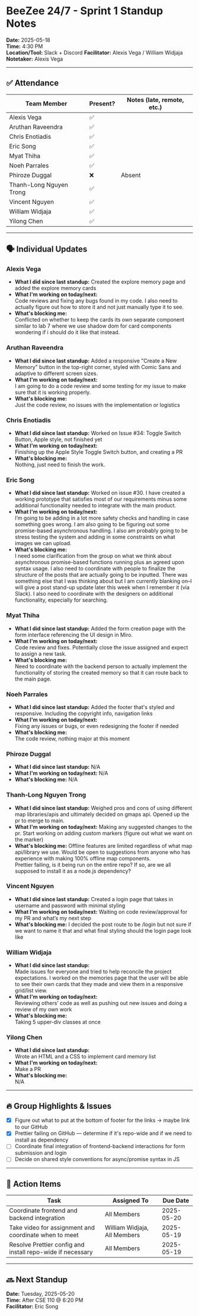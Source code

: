 # BeeZee 24/7 - Sprint 1 Standup Notes

**Date:** 2025-05-18  
**Time:** 4:30 PM  
**Location/Tool:** Slack + Discord
**Facilitator:** Alexis Vega / William Widjaja
**Notetaker:** Alexis Vega

---

## ✅ Attendance

| Team Member             | Present? | Notes (late, remote, etc.) |
| ----------------------- | -------- | -------------------------- |
| Alexis Vega             | ✅       |                            |
| Aruthan Raveendra       | ✅       |                            |
| Chris Enotiadis         | ✅       |                            |
| Eric Song               | ✅       |                            |
| Myat Thiha              | ✅       |                            |
| Noeh Parrales           | ✅       |                            |
| Phiroze Duggal          | ❌       | Absent                     |
| Thanh-Long Nguyen Trong | ✅       |                            |
| Vincent Nguyen          | ✅       |                            |
| William Widjaja         | ✅       |                            |
| Yilong Chen             | ✅       |                            |

---

## 🗣️ Individual Updates

### Alexis Vega

- **What I did since last standup:**
  Created the explore memory page and added the explore memory cards
- **What I'm working on today/next:**  
  Code reviews and fixing any bugs found in my code. I also need to actually figure out how to store it and not just manually type it to see.
- **What's blocking me:**  
  Conflicted on whether to keep the cards its own separate component similar to lab 7 where we use shadow dom for card components wondering if i should do it like that instead.

### Aruthan Raveendra

- **What I did since last standup:**
  Added a responsive "Create a New Memory" button in the top-right corner, styled with Comic Sans and adaptive to different screen sizes.
- **What I'm working on today/next:**  
  I am going to do a code review and some testing for my issue to make sure that it is working properly.
- **What's blocking me:**  
  Just the code review, no issues with the implementation or logistics

### Chris Enotiadis

- **What I did since last standup:**
  Worked on Issue #34: Toggle Switch Button, Apple style, not finished yet
- **What I'm working on today/next:**  
  Finishing up the Apple Style Toggle Switch button, and creating a PR
- **What's blocking me:**  
  Nothing, just need to finish the work.

### Eric Song

- **What I did since last standup:**
  Worked on issue #30. I have created a working prototype that satisfies most of our requirements minus some additional functionality needed to integrate with the main product.
- **What I'm working on today/next:**  
  I’m going to be adding in a lot more safety checks and handling in case something goes wrong. I am also going to be figuring out some promise-based asynchronous handling. I also am probably going to be stress testing the system and adding in some constraints on what images we can upload.
- **What's blocking me:**  
  I need some clarification from the group on what we think about asynchronous promise-based functions running plus an agreed upon syntax usage. I also need to coordinate with people to finalize the structure of the posts that are actually going to be inputted. There was something else that I was thinking about but I am currently blanking on–I will give a post stand-up update later this week when I remember it (via Slack). I also need to coordinate with the designers on additional functionality, especially for searching.

### Myat Thiha

- **What I did since last standup:**
  Added the form creation page with the form interface referencing the UI design in Miro.
- **What I'm working on today/next:**  
  Code review and fixes. Potentially close the issue assigned and expect to assign a new task.
- **What's blocking me:**  
  Need to coordinate with the backend person to actually implement the functionality of storing the created memory so that it can route back to the main page.

### Noeh Parrales

- **What I did since last standup:**
  Added the footer that's styled and responsive. Including the copyright info, navigation links
- **What I'm working on today/next:**  
  Fixing any issues or bugs, or even redesigning the footer if needed
- **What's blocking me:**  
  The code review, nothing major at this moment

### Phiroze Duggal

- **What I did since last standup:**
  N/A
- **What I'm working on today/next:**
  N/A
- **What's blocking me:**
  N/A

### Thanh-Long Nguyen Trong

- **What I did since last standup:**
  Weighed pros and cons of using different map libraries/apis and ultimately decided on gmaps api. Opened up the pr to merge to main.
- **What I'm working on today/next:**
  Making any suggested changes to the pr. Start working on adding custom markers (figure out what we want on the marker)
- **What's blocking me:**
  Offline features are limited regardless of what map api/library we use. Would be open to suggestions from anyone who has experience with making 100% offline map components.  
  Prettier failing, is it being run on the entire repo? If so, are we all supposed to install it as a node.js dependency?

### Vincent Nguyen

- **What I did since last standup:**
  Created a login page that takes in username and password with minimal styling
- **What I'm working on today/next:**
  Waiting on code review/approval for my PR and what’s my next step
- **What's blocking me:**
  I decided the post route to be /login but not sure if we want to name it that and what final styling should the login page look like

### William Widjaja

- **What I did since last standup:**  
  Made issues for everyone and tried to help reconcile the project expectations. I worked on the memories page that the user will be able to see their own cards that they made and view them in a responsive grid/list view.
- **What I'm working on today/next:**  
  Reviewing others’ code as well as pushing out new issues and doing a review of my own work
- **What's blocking me:**  
  Taking 5 upper-div classes at once

### Yilong Chen

- **What I did since last standup:**  
  Wrote an HTML and a CSS to implement card memory list
- **What I'm working on today/next:**  
  Make a PR
- **What's blocking me:**  
  N/A

---

## 🔥 Group Highlights & Issues

- [x] Figure out what to put at the bottom of footer for the links → maybe link to our GitHub
- [x] Prettier failing on GitHub — determine if it's repo-wide and if we need to install as dependency
- [ ] Coordinate final integration of frontend-backend interactions for form submission and login
- [ ] Decide on shared style conventions for async/promise syntax in JS

---

## 📌 Action Items

| Task                                                       | Assigned To                  | Due Date   |
| ---------------------------------------------------------- | ---------------------------- | ---------- |
| Coordinate frontend and backend integration                | All Members                  | 2025-05-20 |
| Take video for assignment and coordinate when to meet      | William Widjaja, All Members | 2025-05-19 |
| Resolve Prettier config and install repo-wide if necessary | All Members                  | 2025-05-19 |

---

## 🔜 Next Standup

**Date:** Tuesday, 2025-05-20  
**Time:** After CSE 110 @ 6:20 PM  
**Facilitator:** Eric Song
